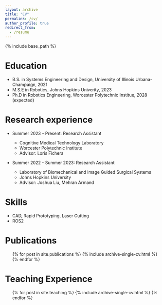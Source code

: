 ```yaml
---
layout: archive
title: "CV"
permalink: /cv/
author_profile: true
redirect_from:
  - /resume
---
```


{% include base_path %}

Education
======
* B.S. in Systems Engineering and Design, University of Illinois Urbana-Champaign, 2021
* M.S.E in Robotics, Johns Hopkins Univerity, 2023
* Ph.D in Robotics Engineering, Worcester Polytechnic Institue, 2028 (expected)

Research experience
======
* Summer 2023 - Present: Research Assistant
  * Cognitive Medical Technology Laboratory
  * Worcester Polytechnic Institute
  * Advisor: Loris Fichera

* Summer 2022 - Summer 2023: Research Assistant
  * Laboratory of Biomechanical and Image Guided Surgical Systems
  * Johns Hopkins University
  * Advisor: Joshua Liu, Mehran Armand
  
Skills
======
* CAD, Rapid Prototyping, Laser Cutting
* ROS2

Publications
======
  <ul>{% for post in site.publications %}
    {% include archive-single-cv.html %}
  {% endfor %}</ul>
  
<!-- Talks
======
  <ul>{% for post in site.talks %}
    {% include archive-single-talk-cv.html %}
  {% endfor %}</ul> -->
  
Teaching Experience
======
  <ul>{% for post in site.teaching %}
    {% include archive-single-cv.html %}
  {% endfor %}</ul>
  
<!-- Service and leadership
======
* Currently signed in to 43 different slack teams -->
